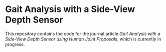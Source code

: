 # Gait Analysis with a Side-View Depth Sensor

This repository contains the code for the journal article *Gait Analysis with a Side-View Depth Sensor using Human Joint Proposals*, which is currently in progress.
